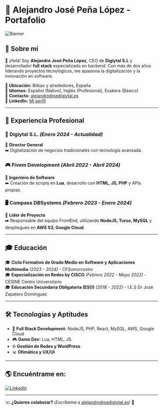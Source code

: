 # 🎨 Alejandro José Peña López - Portafolio

![Banner](https://source.unsplash.com/1600x400/?technology,coding)

## 🚀 Sobre mí
👋 ¡Hola! Soy **Alejandro José Peña López**, CEO de **Digiytal S.L** y desarrollador **full stack** especializado en backend. Con más de dos años liderando proyectos tecnológicos, me apasiona la digitalización y la innovación en software.

🔹 **Ubicación:** Bilbao y alrededores, España  
🔹 **Idiomas:** Español (Nativo), Inglés (Profesional), Euskera (Básico)  
🔹 **Contacto:** [alejandro@sedigiytal.es](mailto:alejandro@sedigiytal.es)  
🔹 **LinkedIn:** [Mi perfil](https://www.linkedin.com/in/alejandro-pe%C3%B1a-alexplpz)  

---

## 💼 Experiencia Profesional

### 🚀 Digiytal S.L. *(Enero 2024 - Actualidad)*  
📌 **Director General**  
➡️ Digitalización de negocios tradicionales con tecnología avanzada.

### 🎮 Fivem Development *(Abril 2022 - Abril 2024)*  
📌 **Ingeniero de Software**  
➡️ Creación de scripts en **Lua**, desarrollo con **HTML, JS, PHP** y APIs propias.

### 🖥️ Compass DBSystems *(Febrero 2023 - Enero 2024)*  
📌 **Líder de Proyecto**  
➡️ Responsable del equipo FrontEnd, utilizando **NodeJS, Turso, MySQL** y despliegues en **AWS S3, Google Cloud**.

---

## 🎓 Educación

🎓 **Ciclo Formativo de Grado Medio en Software y Aplicaciones Multimedia** *(2023 - 2024)* - CFSomorrostro  
🎓 **Especialización en Redes by CISCO** *(Febrero 2022 - Mayo 2022)* - CESINE Centro Universitario  
🎓 **Educación Secundaria Obligatoria (ESO)** *(2018 - 2022)* - I.E.S Dr José Zapatero Domínguez  

---

## 🛠️ Tecnologías y Aptitudes

- 🚀 **Full Stack Development:** NodeJS, PHP, React, MySQL, AWS, Google Cloud
- 🎮 **Game Dev:** Lua, HTML, JS
- 🌐 **Gestión de Redes y WordPress**
- 📊 **Ofimática y UX/UI**

---

## 🌎 Encuéntrame en:

[![LinkedIn](https://img.shields.io/badge/LinkedIn-blue?style=for-the-badge&logo=linkedin)](https://www.linkedin.com/in/alejandro-pe%C3%B1a-alexplpz)  

---

✉️ **¿Quieres colaborar?** ¡Escríbeme a [alejandro@sedigiytal.es](mailto:alejandro@sedigiytal.es)! 🚀
